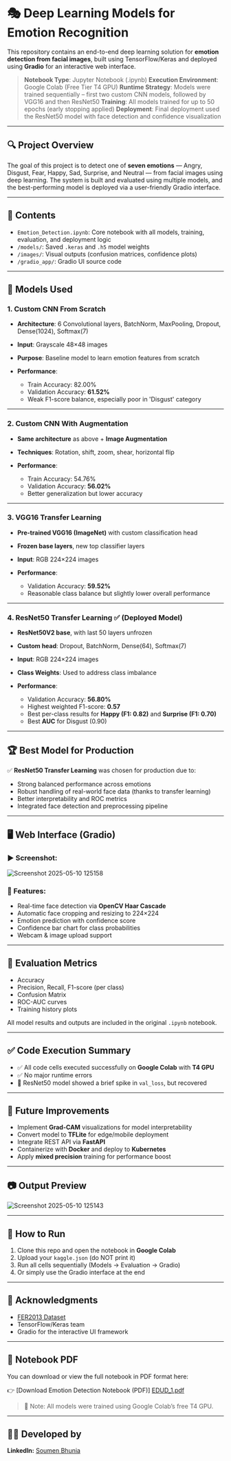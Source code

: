 
# 🎭 Deep Learning Models for Emotion Recognition

This repository contains an end-to-end deep learning solution for **emotion detection from facial images**, built using TensorFlow/Keras and deployed using **Gradio** for an interactive web interface.

> **Notebook Type**: Jupyter Notebook (.ipynb)
> **Execution Environment**: Google Colab (Free Tier T4 GPU)
> **Runtime Strategy**: Models were trained sequentially – first two custom CNN models, followed by VGG16 and then ResNet50
> **Training**: All models trained for up to 50 epochs (early stopping applied)
> **Deployment**: Final deployment used the ResNet50 model with face detection and confidence visualization

---

## 🔍 Project Overview

The goal of this project is to detect one of **seven emotions** — Angry, Disgust, Fear, Happy, Sad, Surprise, and Neutral — from facial images using deep learning. The system is built and evaluated using multiple models, and the best-performing model is deployed via a user-friendly Gradio interface.

---

## 📁 Contents

* `Emotion_Detection.ipynb`: Core notebook with all models, training, evaluation, and deployment logic
* `/models/`: Saved `.keras` and `.h5` model weights
* `/images/`: Visual outputs (confusion matrices, confidence plots)
* `/gradio_app/`: Gradio UI source code

---

## 🧠 Models Used

### 1. **Custom CNN From Scratch**

* **Architecture**: 6 Convolutional layers, BatchNorm, MaxPooling, Dropout, Dense(1024), Softmax(7)
* **Input**: Grayscale 48×48 images
* **Purpose**: Baseline model to learn emotion features from scratch
* **Performance**:

  * Train Accuracy: 82.00%
  * Validation Accuracy: **61.52%**
  * Weak F1-score balance, especially poor in 'Disgust' category

---

### 2. **Custom CNN With Augmentation**

* **Same architecture** as above + **Image Augmentation**
* **Techniques**: Rotation, shift, zoom, shear, horizontal flip
* **Performance**:

  * Train Accuracy: 54.76%
  * Validation Accuracy: **56.02%**
  * Better generalization but lower accuracy

---

### 3. **VGG16 Transfer Learning**

* **Pre-trained VGG16 (ImageNet)** with custom classification head
* **Frozen base layers**, new top classifier layers
* **Input**: RGB 224×224 images
* **Performance**:

  * Validation Accuracy: **59.52%**
  * Reasonable class balance but slightly lower overall performance

---

### 4. **ResNet50 Transfer Learning** ✅ **(Deployed Model)**

* **ResNet50V2 base**, with last 50 layers unfrozen
* **Custom head**: Dropout, BatchNorm, Dense(64), Softmax(7)
* **Input**: RGB 224×224 images
* **Class Weights**: Used to address class imbalance
* **Performance**:

  * Validation Accuracy: **56.80%**
  * Highest weighted F1-score: **0.57**
  * Best per-class results for **Happy (F1: 0.82)** and **Surprise (F1: 0.70)**
  * Best **AUC** for Disgust (0.90)

---

## 🏆 Best Model for Production

✅ **ResNet50 Transfer Learning** was chosen for production due to:

* Strong balanced performance across emotions
* Robust handling of real-world face data (thanks to transfer learning)
* Better interpretability and ROC metrics
* Integrated face detection and preprocessing pipeline

---

## 🖥️ Web Interface (Gradio)

### ▶ Screenshot:

![Screenshot 2025-05-10 125158](https://github.com/user-attachments/assets/7274667f-d5c4-4e84-b2f8-7688a10f9af0)
### 🔧 Features:

* Real-time face detection via **OpenCV Haar Cascade**
* Automatic face cropping and resizing to 224×224
* Emotion prediction with confidence score
* Confidence bar chart for class probabilities
* Webcam & image upload support


---

## 🧪 Evaluation Metrics

* Accuracy
* Precision, Recall, F1-score (per class)
* Confusion Matrix
* ROC-AUC curves
* Training history plots

All model results and outputs are included in the original `.ipynb` notebook.

---

## ✅ Code Execution Summary

* ✅ All code cells executed successfully on **Google Colab** with **T4 GPU**
* ✅ No major runtime errors
* 🚫 ResNet50 model showed a brief spike in `val_loss`, but recovered

---


## 🚀 Future Improvements

* Implement **Grad-CAM** visualizations for model interpretability
* Convert model to **TFLite** for edge/mobile deployment
* Integrate REST API via **FastAPI**
* Containerize with **Docker** and deploy to **Kubernetes**
* Apply **mixed precision** training for performance boost

---

## 📷 Output Preview
![Screenshot 2025-05-10 125143](https://github.com/user-attachments/assets/634cd9bc-6f1b-44c8-9b51-49f4f3bd830b)


---

## 📌 How to Run

1. Clone this repo and open the notebook in **Google Colab**
2. Upload your `kaggle.json` (do NOT print it)
3. Run all cells sequentially (Models → Evaluation → Gradio)
4. Or simply use the Gradio interface at the end

---


## 🙏 Acknowledgments

* [FER2013 Dataset](https://www.kaggle.com/datasets/msambare/fer2013)
* TensorFlow/Keras team
* Gradio for the interactive UI framework

---

## 📄 Notebook PDF

You can download or view the full notebook in PDF format here:

👉 [Download Emotion Detection Notebook (PDF)] [EDUD_1.pdf](https://github.com/user-attachments/files/20147006/EDUD_1.pdf)


> 📌 Note: All models were trained using Google Colab’s free T4 GPU.

---

## 👨‍💻 Developed by
**LinkedIn:** [Soumen Bhunia](https://www.linkedin.com/in/soumen-bhunia-2b8799293/)
  

